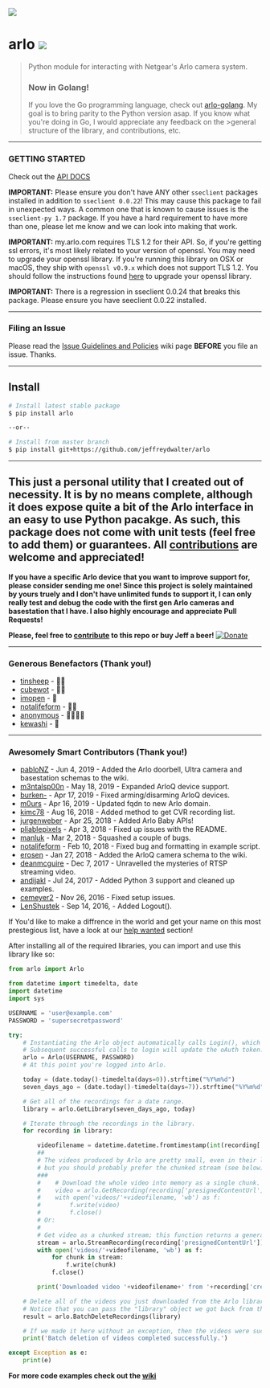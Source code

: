 ![](logo.png)	
# arlo ![](https://img.shields.io/badge/python-2.7%2C%203.4%2C%203.5%2C%203.6-blue.svg)
> Python module for interacting with Netgear's Arlo camera system.
>
>### Now in Golang!
>If you love the Go programming language, check out [arlo-golang](https://github.com/jeffreydwalter/arlo-golang).
>My goal is to bring parity to the Python version asap. If you know what you're doing in Go, I would appreciate any feedback on the >general structure of the library, and contributions, etc.

---
### GETTING STARTED
Check out the [API DOCS](https://github.com/jeffreydwalter/arlo/tree/master/docs)

**IMPORTANT:** Please ensure you don't have ANY other `sseclient` packages installed in addition to `sseclient 0.0.22`! This may cause this package to fail in unexpected ways. A common one that is known to cause issues is the `sseclient-py 1.7` package. If you have a hard requirement to have more than one, please let me know and we can look into making that work.

**IMPORTANT:** my.arlo.com requires TLS 1.2 for their API. So, if you're getting ssl errors, it's most likely related to your version of openssl. You may need to upgrade your openssl library.
If you're running this library on OSX or macOS, they ship with `openssl v0.9.x` which does not support TLS 1.2. You should follow the instructions found [here](https://comeroutewithme.com/2016/03/13/python-osx-openssl-issue/) to upgrade your openssl library.

**IMPORTANT:** There is a regression in sseclient 0.0.24 that breaks this package. Please ensure you have seeclient 0.0.22 installed.

---
### Filing an Issue
Please read the [Issue Guidelines and Policies](https://github.com/jeffreydwalter/arlo/wiki/Issue-Guidelines-and-Policies) wiki page **BEFORE** you file an issue. Thanks.

---
## Install
```bash
# Install latest stable package
$ pip install arlo

--or--

# Install from master branch
$ pip install git+https://github.com/jeffreydwalter/arlo
```

---
This just a personal utility that I created out of necessity. It is by no means complete, although it does expose quite a bit of the Arlo interface in an easy to use Python pacakge. As such, this package does not come with unit tests (feel free to add them) or guarantees.
**All [contributions](https://github.com/jeffreydwalter/arlo/issues?q=is%3Aissue+is%3Aopen+label%3A%22help+wanted%22) are welcome and appreciated!**
--
**If you have a specific Arlo device that you want to improve support for, please consider sending me one! Since this project is solely maintained by yours truely and I don't have unlimited funds to support it, I can only really test and debug the code with the first gen Arlo cameras and basestation that I have. I also highly encourage and appreciate Pull Requests!**

**Please, feel free to [contribute](https://github.com/jeffreydwalter/arlo/issues?q=is%3Aissue+is%3Aopen+label%3A%22help+wanted%22) to this repo or buy Jeff a beer!** [![Donate](https://img.shields.io/badge/Donate-PayPal-green.svg)](https://www.paypal.com/cgi-bin/webscr?cmd=_donations&business=R77B7UXMLA6ML&lc=US&item_name=Jeff%20Needs%20Beer&item_number=buyjeffabeer&currency_code=USD&bn=PP%2dDonationsBF%3abtn_donateCC_LG%2egif%3aNonHosted)

---
### Generous Benefactors (Thank you!)
* [tinsheep](https://github.com/tinsheep) - 🍺🍺
* [cubewot](https://github.com/cubewot) - 🍺🍺 
* [imopen](https://github.com/imopen) - 🍺 
* [notalifeform](https://github.com/notalifeform) - 🍺🍺
* [anonymous](https://github.com/jeffreydwalter/arlo) - 🍺🍺🍺🍺
* [kewashi](https://github.com/kewashi) - 🍺

---
### Awesomely Smart Contributors (Thank you!)
* [pabloNZ](https://github.com/pabloNZ) - Jun 4, 2019 - Added the Arlo doorbell, Ultra camera and basestation schemas to the wiki.
* [m3ntalsp00n](https://github.com/m3ntalsp00n) - May 18, 2019 - Expanded ArloQ device support.
* [burken-](https://github.com/burken-) - Apr 17, 2019 - Fixed arming/disarming ArloQ devices.
* [m0urs](https://github.com/m0urs) - Apr 16, 2019 - Updated fqdn to new Arlo domain.
* [kimc78](https://github.com/kimc78) - Aug 16, 2018 - Added method to get CVR recording list.
* [jurgenweber](https://github.com/jurgenweber) - Apr 25, 2018 - Added Arlo Baby APIs!
* [pliablepixels](https://github.com/pliablepixels) - Apr 3, 2018 - Fixed up issues with the README.
* [manluk](https://github.com/manluk) - Mar 2, 2018 - Squashed a couple of bugs.
* [notalifeform](https://github.com/notalifeform) - Feb 10, 2018 - Fixed bug and formatting in example script.
* [erosen](https://github.com/erosen) - Jan 27, 2018 - Added the ArloQ camera schema to the wiki.
* [deanmcguire](https://github.com/deanmcguire) - Dec 7, 2017 - Unravelled the mysteries of RTSP streaming video.
* [andijakl](https://github.com/andijakl) - Jul 24, 2017 - Added Python 3 support and cleaned up examples.
* [cemeyer2](https://github.com/cemeyer2) - Nov 26, 2016 - Fixed setup issues.
* [LenShustek](https://github.com/LenShustek) - Sep 14, 2016, - Added Logout().

If You'd like to make a diffrence in the world and get your name on this most prestegious list, have a look at our [help wanted](https://github.com/jeffreydwalter/arlo/issues?q=is%3Aissue+is%3Aopen+label%3A%22help+wanted%22) section!

After installing all of the required libraries, you can import and use this library like so:

```python
from arlo import Arlo

from datetime import timedelta, date
import datetime
import sys

USERNAME = 'user@example.com'
PASSWORD = 'supersecretpassword'

try:
	# Instantiating the Arlo object automatically calls Login(), which returns an oAuth token that gets cached.
	# Subsequent successful calls to login will update the oAuth token.
	arlo = Arlo(USERNAME, PASSWORD)
	# At this point you're logged into Arlo.

	today = (date.today()-timedelta(days=0)).strftime("%Y%m%d")
	seven_days_ago = (date.today()-timedelta(days=7)).strftime("%Y%m%d")

	# Get all of the recordings for a date range.
	library = arlo.GetLibrary(seven_days_ago, today)

	# Iterate through the recordings in the library.
	for recording in library:

		videofilename = datetime.datetime.fromtimestamp(int(recording['name'])//1000).strftime('%Y-%m-%d %H-%M-%S') + ' ' + recording['uniqueId'] + '.mp4'
		##
		# The videos produced by Arlo are pretty small, even in their longest, best quality settings,
		# but you should probably prefer the chunked stream (see below). 
		###    
		#    # Download the whole video into memory as a single chunk.
		#    video = arlo.GetRecording(recording['presignedContentUrl'])
		#	 with open('videos/'+videofilename, 'wb') as f:
		#        f.write(video)
		#        f.close()
		# Or:
		#
		# Get video as a chunked stream; this function returns a generator.
		stream = arlo.StreamRecording(recording['presignedContentUrl'])
		with open('videos/'+videofilename, 'wb') as f:
			for chunk in stream:
				f.write(chunk)
			f.close()

		print('Downloaded video '+videofilename+' from '+recording['createdDate']+'.')

	# Delete all of the videos you just downloaded from the Arlo library.
	# Notice that you can pass the "library" object we got back from the GetLibrary() call.
	result = arlo.BatchDeleteRecordings(library)

	# If we made it here without an exception, then the videos were successfully deleted.
	print('Batch deletion of videos completed successfully.')

except Exception as e:
    print(e)
```

**For more code examples check out the [wiki](https://github.com/jeffreydwalter/arlo/wiki)**
